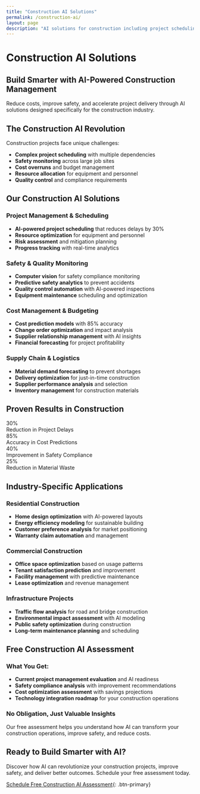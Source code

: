 ```yaml
---
title: "Construction AI Solutions"
permalink: /construction-ai/
layout: page
description: "AI solutions for construction including project scheduling, safety monitoring, cost prediction, and resource optimization"
---
```


# Construction AI Solutions

## Build Smarter with AI-Powered Construction Management

Reduce costs, improve safety, and accelerate project delivery through AI solutions designed specifically for the construction industry.

## The Construction AI Revolution

Construction projects face unique challenges:
- **Complex project scheduling** with multiple dependencies
- **Safety monitoring** across large job sites
- **Cost overruns** and budget management
- **Resource allocation** for equipment and personnel
- **Quality control** and compliance requirements

## Our Construction AI Solutions

### **Project Management & Scheduling**
- **AI-powered project scheduling** that reduces delays by 30%
- **Resource optimization** for equipment and personnel
- **Risk assessment** and mitigation planning
- **Progress tracking** with real-time analytics

### **Safety & Quality Monitoring**
- **Computer vision** for safety compliance monitoring
- **Predictive safety analytics** to prevent accidents
- **Quality control automation** with AI-powered inspections
- **Equipment maintenance** scheduling and optimization

### **Cost Management & Budgeting**
- **Cost prediction models** with 85% accuracy
- **Change order optimization** and impact analysis
- **Supplier relationship management** with AI insights
- **Financial forecasting** for project profitability

### **Supply Chain & Logistics**
- **Material demand forecasting** to prevent shortages
- **Delivery optimization** for just-in-time construction
- **Supplier performance analysis** and selection
- **Inventory management** for construction materials

## Proven Results in Construction

<div class="results-grid">
    <div class="result-card">
        <div class="result-number">30%</div>
        <div class="result-text">Reduction in Project Delays</div>
    </div>
    <div class="result-card">
        <div class="result-number">85%</div>
        <div class="result-text">Accuracy in Cost Predictions</div>
    </div>
    <div class="result-card">
        <div class="result-number">40%</div>
        <div class="result-text">Improvement in Safety Compliance</div>
    </div>
    <div class="result-card">
        <div class="result-number">25%</div>
        <div class="result-text">Reduction in Material Waste</div>
    </div>
</div>

## Industry-Specific Applications

### **Residential Construction**
- **Home design optimization** with AI-powered layouts
- **Energy efficiency modeling** for sustainable building
- **Customer preference analysis** for market positioning
- **Warranty claim automation** and management

### **Commercial Construction**
- **Office space optimization** based on usage patterns
- **Tenant satisfaction prediction** and improvement
- **Facility management** with predictive maintenance
- **Lease optimization** and revenue management

### **Infrastructure Projects**
- **Traffic flow analysis** for road and bridge construction
- **Environmental impact assessment** with AI modeling
- **Public safety optimization** during construction
- **Long-term maintenance planning** and scheduling

## Free Construction AI Assessment

### **What You Get:**
- **Current project management evaluation** and AI readiness
- **Safety compliance analysis** with improvement recommendations
- **Cost optimization assessment** with savings projections
- **Technology integration roadmap** for your construction operations

### **No Obligation, Just Valuable Insights**
Our free assessment helps you understand how AI can transform your construction operations, improve safety, and reduce costs.

## Ready to Build Smarter with AI?

Discover how AI can revolutionize your construction projects, improve safety, and deliver better outcomes. Schedule your free assessment today.

[Schedule Free Construction AI Assessment](#contact){: .btn-primary}
